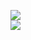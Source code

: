 [![](https://img.shields.io/badge/Made%20With-Github%20Spray-lightgrey.svg?style=for-the-badge&logo=github)](https://github.com/Annihil/github-spray#188)  
[![](https://i.imgur.com/2DrTn0Z.gif)](https://github.com/Annihil/github-spray)